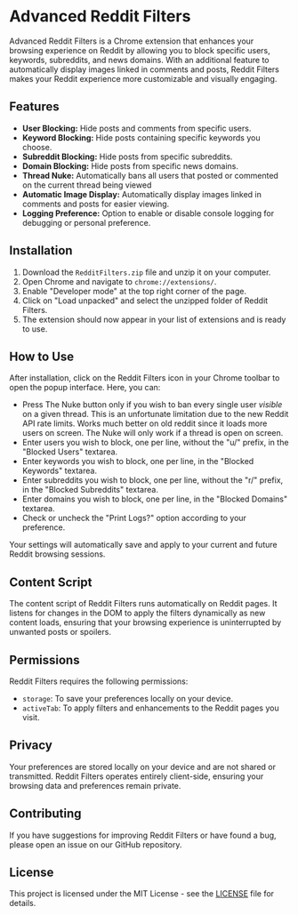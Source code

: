 # Advanced Reddit Filters

Advanced Reddit Filters is a Chrome extension that enhances your browsing experience on Reddit by allowing you to block specific users, keywords, subreddits, and news domains. With an additional feature to automatically display images linked in comments and posts, Reddit Filters makes your Reddit experience more customizable and visually engaging.

## Features

- **User Blocking:** Hide posts and comments from specific users.
- **Keyword Blocking:** Hide posts containing specific keywords you choose.
- **Subreddit Blocking:** Hide posts from specific subreddits.
- **Domain Blocking:** Hide posts from specific news domains.
- **Thread Nuke:** Automatically bans all users that posted or commented on the current thread being viewed
- **Automatic Image Display:** Automatically display images linked in comments and posts for easier viewing.
- **Logging Preference:** Option to enable or disable console logging for debugging or personal preference.

## Installation

1. Download the `RedditFilters.zip` file and unzip it on your computer.
2. Open Chrome and navigate to `chrome://extensions/`.
3. Enable "Developer mode" at the top right corner of the page.
4. Click on "Load unpacked" and select the unzipped folder of Reddit Filters.
5. The extension should now appear in your list of extensions and is ready to use.

## How to Use

After installation, click on the Reddit Filters icon in your Chrome toolbar to open the popup interface. Here, you can:

- Press The Nuke button only if you wish to ban every single user _visible_ on a given thread. This is an unfortunate limitation due to the new Reddit API rate limits. Works much better on old reddit since it loads more users on screen. The Nuke will only work if a thread is open on screen.
- Enter users you wish to block, one per line, without the "u/" prefix, in the "Blocked Users" textarea.
- Enter keywords you wish to block, one per line, in the "Blocked Keywords" textarea.
- Enter subreddits you wish to block, one per line, without the "r/" prefix, in the "Blocked Subreddits" textarea.
- Enter domains you wish to block, one per line, in the "Blocked Domains" textarea.
- Check or uncheck the "Print Logs?" option according to your preference.

Your settings will automatically save and apply to your current and future Reddit browsing sessions.

## Content Script

The content script of Reddit Filters runs automatically on Reddit pages. It listens for changes in the DOM to apply the filters dynamically as new content loads, ensuring that your browsing experience is uninterrupted by unwanted posts or spoilers.

## Permissions

Reddit Filters requires the following permissions:

- `storage`: To save your preferences locally on your device.
- `activeTab`: To apply filters and enhancements to the Reddit pages you visit.

## Privacy

Your preferences are stored locally on your device and are not shared or transmitted. Reddit Filters operates entirely client-side, ensuring your browsing data and preferences remain private.

## Contributing

If you have suggestions for improving Reddit Filters or have found a bug, please open an issue on our GitHub repository.

## License

This project is licensed under the MIT License - see the [LICENSE](LICENSE) file for details.
